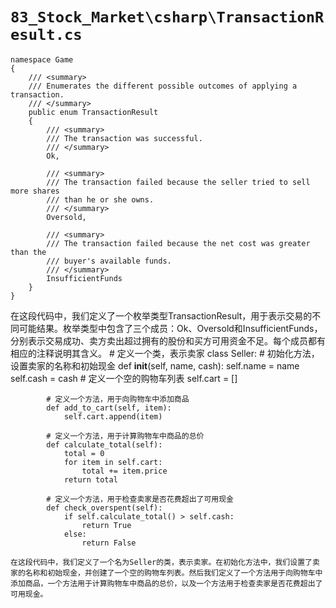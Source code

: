 # `83_Stock_Market\csharp\TransactionResult.cs`

```
namespace Game
{
    /// <summary>
    /// Enumerates the different possible outcomes of applying a transaction.
    /// </summary>
    public enum TransactionResult
    {
        /// <summary>
        /// The transaction was successful.
        /// </summary>
        Ok,

        /// <summary>
        /// The transaction failed because the seller tried to sell more shares
        /// than he or she owns.
        /// </summary>
        Oversold,

        /// <summary>
        /// The transaction failed because the net cost was greater than the
        /// buyer's available funds.
        /// </summary>
        InsufficientFunds
    }
}
```

在这段代码中，我们定义了一个枚举类型TransactionResult，用于表示交易的不同可能结果。枚举类型中包含了三个成员：Ok、Oversold和InsufficientFunds，分别表示交易成功、卖方卖出超过拥有的股份和买方可用资金不足。每个成员都有相应的注释说明其含义。
        # 定义一个类，表示卖家
        class Seller:
            # 初始化方法，设置卖家的名称和初始现金
            def __init__(self, name, cash):
                self.name = name
                self.cash = cash
                # 定义一个空的购物车列表
                self.cart = []

            # 定义一个方法，用于向购物车中添加商品
            def add_to_cart(self, item):
                self.cart.append(item)

            # 定义一个方法，用于计算购物车中商品的总价
            def calculate_total(self):
                total = 0
                for item in self.cart:
                    total += item.price
                return total

            # 定义一个方法，用于检查卖家是否花费超出了可用现金
            def check_overspent(self):
                if self.calculate_total() > self.cash:
                    return True
                else:
                    return False
```
在这段代码中，我们定义了一个名为Seller的类，表示卖家。在初始化方法中，我们设置了卖家的名称和初始现金，并创建了一个空的购物车列表。然后我们定义了一个方法用于向购物车中添加商品，一个方法用于计算购物车中商品的总价，以及一个方法用于检查卖家是否花费超出了可用现金。
```
